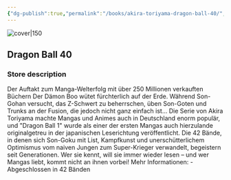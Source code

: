 ```yaml
---
{"dg-publish":true,"permalink":"/books/akira-toriyama-dragon-ball-40/","title":"\"Dragon Ball 40\"","tags":["manga","Fantasy"]}
---
```




![cover|150](http://books.google.com/books/content?id=2b92DwAAQBAJ&printsec=frontcover&img=1&zoom=1&edge=curl&source=gbs_api)

## Dragon Ball 40

### Store description

Der Auftakt zum Manga-Welterfolg mit über 250 Millionen verkauften Büchern Der Dämon Boo wütet fürchterlich auf der Erde. Während Son-Gohan versucht, das Z-Schwert zu beherrschen, üben Son-Goten und Trunks an der Fusion, die jedoch nicht ganz einfach ist... Die Serie von Akira Toriyama machte Mangas und Animes auch in Deutschland enorm populär, und "Dragon Ball 1" wurde als einer der ersten Mangas auch hierzulande originalgetreu in der japanischen Leserichtung veröffentlicht. Die 42 Bände, in denen sich Son-Goku mit List, Kampfkunst und unerschütterlichem Optimismus vom naiven Jungen zum Super-Krieger verwandelt, begeistern seit Generationen. Wer sie kennt, will sie immer wieder lesen – und wer Mangas liebt, kommt nicht an ihnen vorbei! Mehr Informationen: - Abgeschlossen in 42 Bänden
```